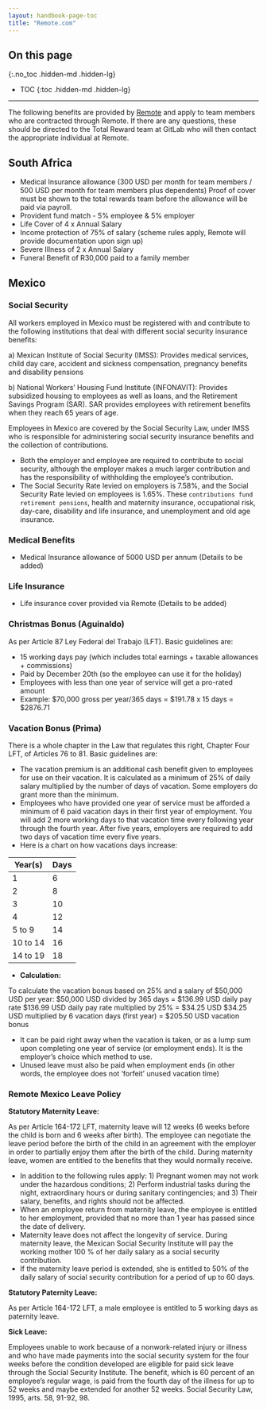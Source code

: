 ```yaml
---
layout: handbook-page-toc
title: "Remote.com"
---
```


## On this page
{:.no_toc .hidden-md .hidden-lg}

- TOC
{:toc .hidden-md .hidden-lg}

----

The following benefits are provided by [Remote](https://www.remote.com/) and apply to team members who are contracted through Remote. If there are any questions, these should be directed to the Total Reward team at GitLab who will then contact the appropriate individual at Remote.

## South Africa
* Medical Insurance allowance (300 USD per month for team members / 500 USD per month for team members plus dependents) Proof of cover must be shown to the total rewards team before the allowance will be paid via payroll. 
* Provident fund match - 5% employee & 5% employer
* Life Cover of 4 x Annual Salary 
* Income protection of 75% of salary (scheme rules apply, Remote will provide documentation upon sign up)
* Severe Illness of 2 x Annual Salary 
* Funeral Benefit of R30,000 paid to a family member

## Mexico

### Social Security

All workers employed in Mexico must be registered with and contribute to the following institutions that deal with different social security insurance benefits:

a) Mexican Institute of Social Security (IMSS):
Provides medical services, child day care, accident and sickness compensation, pregnancy benefits and disability pensions

b) National Workers’ Housing Fund Institute (INFONAVIT):
Provides subsidized housing to employees as well as loans, and the Retirement Savings
Program (SAR). SAR provides employees with retirement benefits when they reach 65 years of age.

Employees in Mexico are covered by the Social Security Law, under IMSS who is responsible for administering social security insurance benefits and the collection of contributions.

* Both the employer and employee are required to contribute to social security, although the employer makes a much larger contribution and has the responsibility of withholding the employee’s contribution.
* The Social Security Rate levied on employers is 7.58%, and the Social Security Rate levied on employees is 1.65%. These `contributions fund retirement pensions`, health and maternity insurance, occupational risk, day-care, disability and life insurance, and unemployment and old age insurance.

### Medical Benefits

* Medical Insurance allowance of 5000 USD per annum (Details to be added)

### Life Insurance

* Life insurance cover provided via Remote (Details to be added)

### Christmas Bonus (Aguinaldo)

As per Article 87 Ley Federal del Trabajo (LFT). Basic guidelines are:
* 15 working days pay (which includes total earnings + taxable allowances + commissions)
* Paid by December 20th (so the employee can use it for the holiday)
* Employees with less than one year of service will get a pro-rated amount
* Example: $70,000 gross per year/365 days = $191.78 x 15 days = $2876.71

### Vacation Bonus (Prima)

There is a whole chapter in the Law that regulates this right, Chapter Four LFT, of Articles 76 to 81. Basic guidelines are:
* The vacation premium is an additional cash benefit given to employees for use on their vacation. It is calculated as a minimum of 25% of daily salary multiplied by the number of days of vacation. Some employers do grant more than the minimum.
* Employees who have provided one year of service must be afforded a minimum of 6 paid vacation days in their first year of employment. You will add 2 more working days to that vacation time every following year through the fourth year. After five years, employers are required to add two days of vacation time every five years.
* Here is a chart on how vacations days increase:

| Year(s)  | Days |
|----------|------|
| 1        | 6    |
| 2        | 8    |
| 3        | 10   |
| 4        | 12   |
| 5 to 9   | 14   |
| 10 to 14 | 16   |
| 14 to 19 | 18   |
* **Calculation:**

To calculate the vacation bonus based on 25% and a salary of $50,000 USD per year:
$50,000 USD divided by 365 days = $136.99 USD daily pay rate
$136.99 USD daily pay rate multiplied by 25% = $34.25 USD
$34.25 USD multiplied by 6 vacation days (first year) = $205.50 USD vacation bonus
* It can be paid right away when the vacation is taken, or as a lump sum upon completing one year of service (or employment ends). It is the employer’s choice which method to use.
* Unused leave must also be paid when employment ends (in other words, the employee does not ‘forfeit’ unused vacation time)

### Remote Mexico Leave Policy

**Statutory Maternity Leave:**

As per Article 164-172 LFT, maternity leave will 12 weeks (6 weeks before the child is born and 6 weeks after birth). The employee can negotiate the leave period before the birth of the child in an agreement with the employer in order to partially enjoy them after the birth of the child. During maternity leave, women are entitled to the benefits that they would normally receive.

- In addition to the following rules apply: 1) Pregnant women may not work under the hazardous conditions; 2) Perform industrial tasks during the night, extraordinary hours or during sanitary contingencies; and 3) Their salary, benefits, and rights should not be affected.
- When an employee return from maternity leave, the employee is entitled to her employment, provided that no more than 1 year has passed since the date of delivery.
- Maternity leave does not affect the longevity of service. During maternity leave, the Mexican Social Security Institute will pay the working mother 100 % of her daily salary as a social security contribution.
- If the maternity leave period is extended, she is entitled to 50% of the daily salary of social security contribution for a period of up to 60 days.

**Statutory Paternity Leave:**

As per Article 164-172 LFT, a male employee is entitled to 5 working days as paternity leave.

**Sick Leave:**

Employees unable to work because of a nonwork-related injury or illness and who have made payments into the social security system for the four weeks before the condition developed are eligible for paid sick leave through the Social Security Institute. The benefit, which is 60 percent of an employee’s regular wage, is paid from the fourth day of the illness for up to 52 weeks and maybe extended for another 52 weeks. Social Security Law, 1995, arts. 58, 91-92, 98.
 










